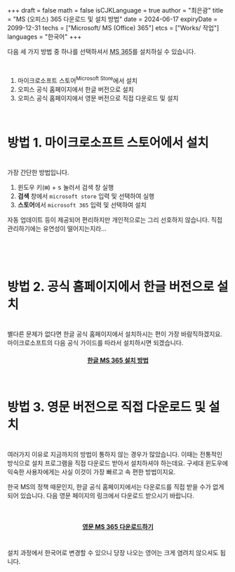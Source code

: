 +++
draft = false
math = false
isCJKLanguage = true
author = "최은광"
title = "MS (오피스) 365 다운로드 및 설치 방법"
date = 2024-06-17
expiryDate = 2099-12-31
techs = ["Microsoft/ MS (Office) 365"]
etcs = ["Works/ 작업"]
languages = "한국어"
+++

​다음 세 가지 방법 중 하나를 선택하셔서 <abbr title="우리가 익히 알고 있던 ‘오피스 365’가 ‘마이크로소프트(MS) 365’로 명칭이 변경되었습니다.">MS 365</abbr>를 설치하실 수 있습니다.

<br>

1. 마이크로소프트 스토어<sup>Microsoft Store</sup>에서 설치
2. 오피스 공식 홈페이지에서 한글 버전으로 설치
3. 오피스 공식 홈페이지에서 영문 버전으로 직접 다운로드 및 설치

<br>

# ​방법 1. 마이크로소프트 스토어에서 설치

#

​가장 간단한 방법입니다.
  
1. ​윈도우 키(<kbd>⊞</kbd>) + <kbd>s</kbd> 눌러서 검색 창 실행
2. **검색** 창에서 `microsoft store`​ 입력 및 선택하여 실행
3. **스토어**에서 `microsoft 365` 입력 및 선택하여 설치
  
자동 업데이트 등이 제공되어 편리하지만 개인적으로는 그리 선호하지 않습니다. 직접 관리하기에는 유연성이 떨어지는지라...

<br>

<script async src="https://pagead2.googlesyndication.com/pagead/js/adsbygoogle.js?client=ca-pub-2618164900782657"
     crossorigin="anonymous"></script>
<ins class="adsbygoogle"
     style="display:block; text-align:center;"
     data-ad-layout="in-article"
     data-ad-format="fluid"
     data-ad-client="ca-pub-2618164900782657"
     data-ad-slot="9803941047"></ins>
<script>
     (adsbygoogle = window.adsbygoogle || []).push({});
</script>

<br>

# 방법 2. 공식 홈페이지에서 한글 버전으로 설치

#

별다른 문제가 없다면 한글 공식 홈페이지에서 설치하시는 편이 가장 바람직하겠지요. 마이크로소프트의 다음 공식 가이드를 따라서 설치하시면 되겠습니다.

<center><a href="https://support.microsoft.com/ko-kr/office/pc-%EB%98%90%EB%8A%94-mac%EC%97%90-microsoft-365-%EB%98%90%EB%8A%94-office-2021-%EB%8B%A4%EC%9A%B4%EB%A1%9C%EB%93%9C-%EB%B0%8F-%EC%84%A4%EC%B9%98-%EB%98%90%EB%8A%94-%EB%8B%A4%EC%8B%9C-%EC%84%A4%EC%B9%98-4414eaaf-0478-48be-9c42-23adc4716658" target="_blank" rel="noopener noreferrer"><h4><b>한글 MS 365 설치 방법</h4></b></a></center>

<br>

# 방법 3. 영문 버전으로 직접 다운로드 및 설치

#
  
여러가지 이유로 지금까지의 방법이 통하지 않는 경우가 많았습니다. 이때는 전통적인 방식으로 설치 프로그램을 직접 다운로드 받아서 설치하셔야 하는데요. 구세대 윈도우에 익숙한 사용자에게는 사실 이것이 가장 빠르고 속 편한 방법이지요.  
  
​한국 MS의 정책 때문인지, 한글 공식 홈페이지에서는 다운로드를 직접 받을 수가 없게 되어 있습니다. 다음 영문 페이지의 링크에서 다운로드 받으시기 바랍니다.

​<center><a href="https://www.microsoft.com/en-us/microsoft-365/download-office" target="_blank" rel="noopener noreferrer"><h4><b>영문 MS 365 다운로드하기</h4></b></a></center>

#

​설치 과정에서 한국어로 변경할 수 있으니 당장 나오는 영어는 크게 염려치 않으셔도 됩니다.